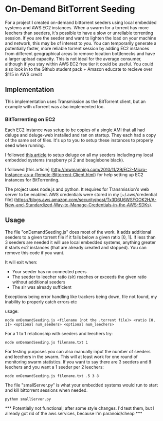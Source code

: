 # On-Demand BitTorrent Seeding
For a project I created on-demand bittorrent seeders using local embedded systems and AWS EC2 instances.
When a swarm for a torrent has more leechers than seeders, it's possible to have a slow or unreliable torrenting session.
If you are the seeder and want to lighten the load on your machine and network, this may be of interest to you.
You can temporarily generate a potentially faster, more reliable torrent session by adding EC2 instances from different geographical areas to remove location bottlenecks and have a larger upload capacity.
This is not ideal for the average consumer, although if you stay within AWS EC2 free tier it could be useful.
You could also look in to the Github student pack + Amazon educate to recieve over $115 in AWS credit

## Implementation
This implementation uses Transmission as the BitTorrent client, but an example with uTorrent was also implemented too.
### BitTorrenting on EC2
Each EC2 instance was setup to be copies of a single AMI that all had deluge and deluge-web installed and ran on startup.
They each had a copy of the same set of files. It's up to you to setup these instances to properly seed when running.

I followed [this article](http://www.howtogeek.com/142044/how-to-turn-a-raspberry-pi-into-an-always-on-bittorrent-box/) to setup deluge on all my seeders including my local embedded systems (raspberry pi 2 and beaglebone black). 

I followed [this article] (http://mwmanning.com/2010/11/29/EC2-Micro-Instance-as-a-Remote-Bittorrent-Client.html) for help setting up EC2 instances for BitTorrenting.

The project uses node.js and python.
It requires for Transmission's web server to be enabled.
AWS credentials were stored in my [~/.aws/credential file]
(https://blogs.aws.amazon.com/security/post/Tx3D6U6WSFGOK2H/A-New-and-Standardized-Way-to-Manage-Credentials-in-the-AWS-SDKs).

## Usage
The file "onDemandSeeding.js" does most of the work.
It adds additional seeders to a given torrent file if it falls below a given ratio [0, 1].
If less than 3 seeders are needed it will use local embedded systems, anything greater it starts ec2 instances (that are already created and stopped). You can remove this code if you want.

It will exit when:

* Your seeder has no connected peers
* The seeder to leecher ratio (slr) reaches or exceeds the given ratio without additional seeders
* The slr was already sufficient

Exceptions being error handling like trackers being down, file not found, my inability to properly catch errors etc

usage:

```shell
node onDemandSeeding.js <filename (not the .torrent file)> <ratio [0, 1]> <optional num_seeders> <optional num_leechers>
```

For a 1 to 1 relationship with seeders and leechers try:

```shell
node onDemandSeeding.js filename.txt 1
```

For testing purposes you can also manually input the number of seeders and leechers in the swarm.
This will at least work for one round of monitoring swarm statistics.
If you want to say there are 3 seeders and 8 leechers and you want a 1 seeder per 2 leechers:

```shell
node onDemandSeeding.js filename.txt .5 3 8
```

The file "smallServer.py" is what your embedded systems would run to start and kill bittorrent sessions when needed.
```shell
python smallServer.py
```

*** Potentially not functional; after some style changes. I'd test them, but I already got rid of the aws services, because I'm paranoid/cheap *** 
